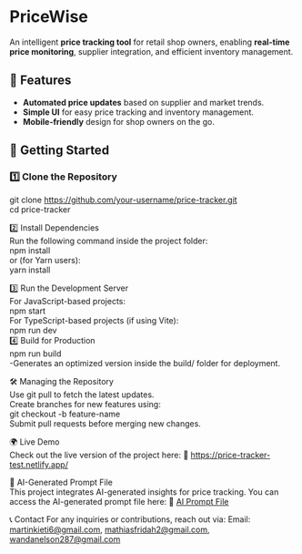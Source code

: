  # PriceWise  
An intelligent **price tracking tool** for retail shop owners, enabling **real-time price monitoring**, supplier integration, and efficient inventory management.  

## 🚀 Features  
- **Automated price updates** based on supplier and market trends.  
- **Simple UI** for easy price tracking and inventory management.  
- **Mobile-friendly** design for shop owners on the go.  
  
## 📌 Getting Started  
  
### 1️⃣ **Clone the Repository**    
git clone https://github.com/your-username/price-tracker.git  
cd price-tracker   

2️⃣ Install Dependencies   
Run the following command inside the project folder:  
 npm install  
  or (for Yarn users):  
 yarn install  
 
3️⃣ Run the Development Server  
For JavaScript-based projects:  
   npm start  
For TypeScript-based projects (if using Vite):  
   npm run dev  
4️⃣ Build for Production  
   npm run build  
-Generates an optimized version inside the build/ folder for deployment.  

🛠️ Managing the Repository  
Use git pull to fetch the latest updates.  
Create branches for new features using:  
    git checkout -b feature-name  
Submit pull requests before merging new changes.  

🌍 Live Demo  
Check out the live version of the project here: 🔗 https://price-tracker-test.netlify.app/  

🤖 AI-Generated Prompt File  
This project integrates AI-generated insights for price tracking. You can access the AI-generated prompt file here: 🔗 [AI Prompt File](https://docs.google.com/document/d/1YNU40VABve8SWiWBc9xK0WA3LhScd90jzoOORJaQ8ao/edit?usp=sharing)

📞 Contact
For any inquiries or contributions, reach out via:
Email: martinkieti6@gmail.com, mathiasfridah2@gmail.com, wandanelson287@gmail.com
